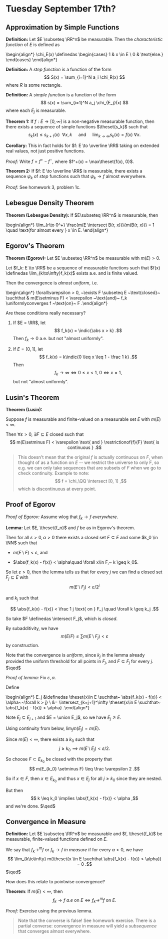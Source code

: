 # Tuesday September 17th? 

## Approximation by Simple Functions

**Definition:**
Let $E \subseteq \RR^n$ be measurable. Then the *characteristic function* of $E$ is defined as

\begin{align*}
\chi_E(x) \definedas 
\begin{cases} 
1 & x \in E \\ 
0 & \text{else.} 
\end{cases}
\end{align*}

**Definition:**
A *step function* is a function of the form 
$$
S(x) = \sum_{i=1}^N a_i \chi_R(x)
$$ 
where $R$ is some rectangle.

**Definition:**
A *simple function* is a function of the form 
$$
s(x) = \sum_{i=1}^N a_j \chi_{E_j}(x)
$$ 
where each $E_j$ is measurable.

**Theorem 1:**
If $f: E \to [0, \infty]$ is a non-negative measurable function, then there exists a sequence of simple functions $\theset{s_k}$ such that 
$$
s_k(x) \leq s_{k+1}(x) ~~\forall x, k \quad \text{ and } \quad 
\lim_{k\to\infty} s_k(x) = f(x) ~\forall x
.$$

**Corollary:** 
This in fact holds for $f: E \to \overline \RR$ taking on extended real values, not just positive functions.

*Proof:* 
Write $f = f^+ - f^-$, where $f^+(x) = \max\theset{f(x), 0}$.

**Theorem 2:**
If $f: E \to \overline \RR$ is measurable, there exists a sequence $\psi_k$ of *step* functions such that $\psi_k \to f$ almost everywhere.

*Proof:*
See homework 3, problem 1c.

## Lebesgue Density Theorem

**Theorem (Lebesgue Density):**
If $E\subseteq \RR^n$ is measurable, then

\begin{align*}
\lim_{r\to 0^+} \frac{m(E \intersect  B(r, x))}{m(B(r, x))} = 1 \quad  \text{for almost every } x \in E. 
\end{align*} 

## Egorov's Theorem

**Theorem (Egorov):**
Let $E \subseteq \RR^n$ be measurable with $m(E) > 0$. 

Let $f_k: E \to \RR$ be a sequence of measurable functions such that $f(x) \definedas \lim_{k\to\infty}f_k(x)$ exists a.e. and is finite valued. 

Then the convergence is *almost uniform*, i.e.

\begin{align*}
\forall\varepsilon > 0, ~\exists F \subseteq E ~\text{closed}~ \suchthat & 
m(E\setminus F) < \varepsilon ~\text{and}~ f_k \uniformlyconverges  f ~\text{on}~ F
.\end{align*}

Are these conditions really necessary?

1. If $E = \RR$, let 
$$
f_k(x)  = \indic{\abs x > k}
.$$ 
Then $f_k \to 0$ a.e. but not "almost uniformly".

2. If $E = [0, 1]$, let 
$$
f_k(x) = k\indic{0 \leq x \leq 1 - \frac 1 k}
.$$
Then 
$$
f_k \to \infty \iff 0 \leq x < 1,~ 0 \iff x = 1,$$ 
but not "almost uniformly".

## Lusin's Theorem

**Theorem (Lusin):**

Suppose $f$ is measurable and finite-valued on a measurable set $E$ with $m(E) < \infty$. 

Then $\forall \varepsilon > 0,~\exists F \subseteq E$ closed such that 
$$
m(E\setminus F) < \varepsilon 
\text{ and } 
\restrictionof{f}{F} \text{ is continuous }
.$$

> This doesn't mean that the original $f$ is actually continuous on $F$, when thought of as a function on $E$ -- we restrict the universe to only F, so e.g. we can only take sequences that are subsets of $F$ when we go to check continuity.
> Example to note:
$$
f = \chi_\QQ \intersect [0, 1]
,$$ 
which is discontinuous at every point.

## Proof of Egorov
*Proof of Egorov:*
Assume wlog that $f_k \to f$ _everywhere_.

**Lemma:**
Let $E, \theset{f_n}$ and $f$ be as in Egorov's theorem. 

Then for all $\varepsilon > 0, \alpha > 0$ there exists a closed set $F \subseteq E$ and some $k_0 \in \NN$ such that

- $m(E\setminus F) < \varepsilon$, and

- $\abs{f_k(x) - f(x)} < \alpha\quad \forall x\in F,~ k \geq k_0$.

So let $\varepsilon > 0$, then the lemma tells us that for every $j$ we can find  a closed set $F_j \subseteq E$ with 
$$
m(E\setminus F_j) < \varepsilon / 2^j
$$ 

and $k_j$ such that 

$$
\abs{f_k(x) - f(x)} < \frac 1 j \text{ on } F_j \quad \forall k \geq k_j
.$$

So take $F \definedas \intersect F_j$, which is _closed_. 

By subadditivity, we have 
$$
m(E/F) \leq \sum m(E\setminus F_j) < \varepsilon
$$ 
by construction.

Note that the convergence is *uniform*, since $k_j$ in the lemma already provided the uniform threshold for all points in $F_j$, and $F \subseteq F_j$ for every $j$. 
$\qed$

*Proof of lemma:*
Fix $\varepsilon, \alpha$. 

Define 

\begin{align*}
E_j &\definedas \theset{x\in E \suchthat~ \abs{f_k(x) - f(x)} < \alpha~~\forall k > j} \\
&= \intersect_{k=j+1}^\infty \theset{x\in E \suchthat~ \abs{f_k(x) - f(x)} < \alpha}
.\end{align*}


Note $E_j \subseteq E_{j+1}$ and $E = \union E_j$, so we have $E_j \nearrow E$.

Using continuity from below, $\lim_j m(E_j) = m(E)$.

Since $m(E) < \infty$, there exists a $k_0$ such that 
$$
j \geq k_0 \implies m(E\setminus E_j) < \varepsilon / 2
.$$

So choose $F \subset E_{k_0}$ be closed with the property that 
$$
m(E_{k_0} \setminus F) \leq \frac \varepsilon  2
.$$

So if $x\in F$, then $x\in E_{k_0}$ and thus $x\in E_j$ for all $j\geq k_0$ since they are nested.

But then 
$$
k \leq k_0 \implies \abs{f_k(x) - f(x)} < \alpha
,$$ 
and we're done. 
$\qed$

## Convergence in Measure

**Definition:**
Let $E \subseteq \RR^n$ be measurable and $f, \theset{f_k}$ be measurable, finite-valued functions defined on $E$.

We say that $f_k \to^m f$ or $f_k \to f$ *in measure* if for every $\alpha > 0$, we have 
$$
\lim_{k\to\infty} m(\theset{x \in E \suchthat \abs{f_k(x) - f(x)} > \alpha}) = 0
.$$
$\qed$

How does this relate to pointwise convergence?

**Theorem**:
If $m(E) < \infty$, then 
$$
f_k \to f ~a.e \text{ on } E \iff f_k \to^m f \text{ on } E
.$$

*Proof:* 
Exercise using the previous lemma.

> Note that the converse is false! 
See homework exercise. 
There is a partial converse: convergence in measure will yield a *subsequence* that converges almost everywhere.
